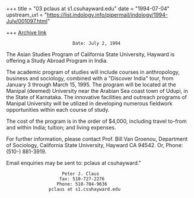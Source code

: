+++
title = "03 pclaus at s1.csuhayward.edu"
date = "1994-07-04"
upstream_url = "https://list.indology.info/pipermail/indology/1994-July/001097.html"

+++
[Archive link](https://list.indology.info/pipermail/indology/1994-July/001097.html)

                             Date: July 2, 1994 


The Asian Studies Program of California State University,
Hayward is offering a Study Abroad Program in India.

The academic program of studies will include courses in anthropology,
business and sociology, combined with a "Discover India" tour,
from January 3 through March 15, 1995.  The program will be
located at the Manipal (deemed) University near the Arabian Sea
coast town of Udupi, in the State of Karnataka.  The innovative
facilities and outreach programs of Manipal University will be
utilized in developing numerous fieldwork opportunities within
each course of study. 

The cost of the program is in the order of $4,000, including
travel to-from and within India; tuition; and living expenses.

For further information, please contact Prof. Bill Van Groenou,
Department of Sociology, California State University, Hayward CA
94542. Or, Phone: (510-) 881-3919.  

Email enquiries may be sent to: pclaus at csuhayward."




                         Peter J. Claus
                        fax: 510-727-2276
                       Phone: 510-704-9636
                    pclaus at s1.csuhayward.edu







